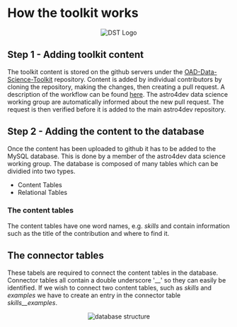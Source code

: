 How the toolkit works
===================

<p align="center"><img src="https://raw.githubusercontent.com/astro4dev/OAD-Data-Science-Toolkit/master/img/DST_logo_250px.png" alt="DST Logo"/></p>

## Step 1 - Adding toolkit content
The toolkit content is stored on the github servers under the <a href="https://github.com/astro4dev/OAD-Data-Science-Toolkit" target="_blank">OAD-Data-Science-Toolkit</a> repository. Content is added by individual contributors by cloning the repository, making the changes, then creating a pull request. A description of the workflow can be found <a href="https://github.com/astro4dev/OAD-Data-Science-Toolkit/blob/master/How_to_upload_content.md" target="_blank">here</a>. The astro4dev data science working group are automatically informed about the new pull request. The request is then verified before it is added to the main astro4dev repository.

## Step 2 - Adding the content to the database

Once the content has been uploaded to github it has to be added to the MySQL database. This is done by a member of the astro4dev data science working group. The database is composed of many tables which can be dividied into two types.

- Content Tables
- Relational Tables

### The content tables
The content tables have one word names, e.g. _skills_ and contain information such as the title of the contribution and where to find it.

## The connector tables
These tabels are required to connect the content tables in the database. Connector tables all contain a double underscore '__' so they can easily be identified. If we wish to connect two content tables, such as _skills_ and _examples_ we have to create an entry in the connector table _skills__examples_.

<p align="center"><img src="https://raw.githubusercontent.com/paultheastronomer/OAD-Data-Science-Toolkit/master/img/database_structure.png" alt="database structure"/></p>